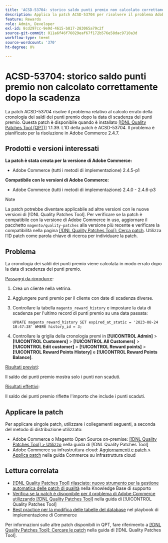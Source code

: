 ```yaml
---
title: 'ACSD-53704: storico saldo punti premio non calcolato correttamente dopo la scadenza'
description: Applica la patch ACSD-53704 per risolvere il problema Adobe Commerce per cui la cronologia dei saldi dei punti premio viene calcolata in modo errato dopo la data di scadenza dei punti premio.
feature: Rewards
role: Admin, Developer
exl-id: 8cd297cc-9e9d-4615-b817-283065a79c2f
source-git-commit: 011a6f46f76029eaf67f172b576e58dac9710a3d
workflow-type: tm+mt
source-wordcount: '370'
ht-degree: 0%

---
```


# ACSD-53704: storico saldo punti premio non calcolato correttamente dopo la scadenza

La patch ACSD-53704 risolve il problema relativo al calcolo errato della cronologia dei saldi dei punti premio dopo la data di scadenza dei punti premio. Questa patch è disponibile quando è installato [[!DNL Quality Patches Tool (QPT)]](https://experienceleague.adobe.com/it/docs/commerce-operations/tools/quality-patches-tool/quality-patches-tool-to-self-serve-quality-patches) 1.1.39. L’ID della patch è ACSD-53704. Il problema è pianificato per la risoluzione in Adobe Commerce 2.4.7.

## Prodotti e versioni interessati

**La patch è stata creata per la versione di Adobe Commerce:**

* Adobe Commerce (tutti i metodi di implementazione) 2.4.5-p1

**Compatibile con le versioni di Adobe Commerce:**

* Adobe Commerce (tutti i metodi di implementazione) 2.4.0 - 2.4.6-p3

>[!NOTE]
>
>La patch potrebbe diventare applicabile ad altre versioni con le nuove versioni di [!DNL Quality Patches Tool]. Per verificare se la patch è compatibile con la versione di Adobe Commerce in uso, aggiornare il pacchetto `magento/quality-patches` alla versione più recente e verificare la compatibilità nella pagina [[!DNL Quality Patches Tool]: Cerca patch](https://experienceleague.adobe.com/tools/commerce-quality-patches/index.html?lang=it). Utilizza l’ID patch come parola chiave di ricerca per individuare la patch.

## Problema

La cronologia dei saldi dei punti premio viene calcolata in modo errato dopo la data di scadenza dei punti premio.

<u>Passaggi da riprodurre</u>:

1. Crea un cliente nella vetrina.
1. Aggiungere punti premio per il cliente con date di scadenza diverse.
1. Controllare la tabella `magento_reward_history` e impostare la data di scadenza per l&#39;ultimo record di punti premio su una data passata:

   ```
   UPDATE magento_reward_history SET expired_at_static = '2023-08-24 10:47:38' WHERE history_id = 3;
   ```

1. Controllare la griglia della cronologia premi in **[!UICONTROL Admin]** > **[!UICONTROL Customers]** > **[!UICONTROL All Customers]** > **[!UICONTROL Edit customer]** > **[!UICONTROL Reward points]** > **[!UICONTROL Reward Points History]** e **[!UICONTROL Reward Points Balance]**.

<u>Risultati previsti</u>:

Il saldo dei punti premio mostra solo i punti non scaduti.

<u>Risultati effettivi</u>:

Il saldo dei punti premio riflette l&#39;importo che include i punti scaduti.

## Applicare la patch

Per applicare singole patch, utilizzare i collegamenti seguenti, a seconda del metodo di distribuzione utilizzato:

* Adobe Commerce o Magento Open Source on-premise: [[!DNL Quality Patches Tool] > Utilizzo](/help/tools/quality-patches-tool/usage.md) nella guida di [!DNL Quality Patches Tool]
* Adobe Commerce su infrastruttura cloud: [Aggiornamenti e patch > Applica patch](https://experienceleague.adobe.com/docs/commerce-cloud-service/user-guide/develop/upgrade/apply-patches.html?lang=it) nella guida Commerce su infrastruttura cloud

## Lettura correlata

* [[!DNL Quality Patches Tool] rilasciato: nuovo strumento per la gestione automatica delle patch di qualità](https://experienceleague.adobe.com/it/docs/commerce-operations/tools/quality-patches-tool/quality-patches-tool-to-self-serve-quality-patches) nella Knowledge Base di supporto
* [Verifica se la patch è disponibile per il problema di Adobe Commerce utilizzando  [!DNL Quality Patches Tool]](/help/tools/quality-patches-tool/patches-available-in-qpt/check-patch-for-magento-issue-with-magento-quality-patches.md) nella guida di [!UICONTROL Quality Patches Tool]
* [Best practice per la modifica delle tabelle del database](https://experienceleague.adobe.com/it/docs/commerce-operations/implementation-playbook/best-practices/development/modifying-core-and-third-party-tables#why-adobe-recommends-avoiding-modifications) nel playbook di implementazione di Commerce

Per informazioni sulle altre patch disponibili in QPT, fare riferimento a [[!DNL Quality Patches Tool]: Cercare le patch](https://experienceleague.adobe.com/tools/commerce-quality-patches/index.html?lang=it) nella guida di [!DNL Quality Patches Tool].
